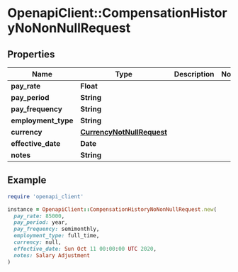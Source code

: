 # OpenapiClient::CompensationHistoryNoNonNullRequest

## Properties

| Name | Type | Description | Notes |
| ---- | ---- | ----------- | ----- |
| **pay_rate** | **Float** |  |  |
| **pay_period** | **String** |  |  |
| **pay_frequency** | **String** |  |  |
| **employment_type** | **String** |  |  |
| **currency** | [**CurrencyNotNullRequest**](CurrencyNotNullRequest.md) |  |  |
| **effective_date** | **Date** |  |  |
| **notes** | **String** |  |  |

## Example

```ruby
require 'openapi_client'

instance = OpenapiClient::CompensationHistoryNoNonNullRequest.new(
  pay_rate: 85000,
  pay_period: year,
  pay_frequency: semimonthly,
  employment_type: full_time,
  currency: null,
  effective_date: Sun Oct 11 00:00:00 UTC 2020,
  notes: Salary Adjustment
)
```

